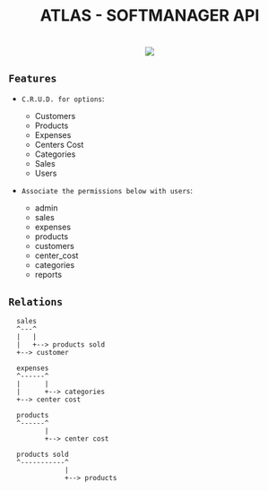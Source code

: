 
<h1 align="center">
ATLAS - SOFTMANAGER API
</h1>
<h1 align="center">
<img src="https://user-images.githubusercontent.com/60331806/160242659-8d126cec-b865-47b3-b3c6-d2797dd6c7a7.svg">
</img>
</h1>

## `Features`

- `C.R.U.D. for options`:
  - Customers
  - Products
  - Expenses
  - Centers Cost
  - Categories
  - Sales
  - Users

- `Associate the permissions below with users`:
  - admin
  - sales
  - expenses
  - products
  - customers
  - center_cost
  - categories
  - reports

## `Relations`

```
  sales
  ^---^
  |   |
  |   +--> products sold
  +--> customer
```

```
  expenses
  ^------^
  |      |
  |      +--> categories
  +--> center cost
```

```
  products
  ^------^
         |
         +--> center cost

```

```
  products sold
  ^-----------^
              |
              +--> products

```